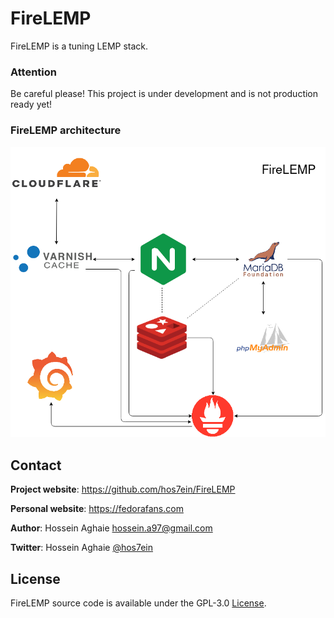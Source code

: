 # FireLEMP
FireLEMP is a tuning LEMP stack.

### Attention ###
Be careful please! This project is under development and is not production ready yet!

### FireLEMP architecture ###

![FireLEMP](https://raw.githubusercontent.com/hos7ein/FireLEMP/master/Pictures/FireLEMP-Architecture.png)









## Contact

**Project website**: https://github.com/hos7ein/FireLEMP

**Personal website**: https://fedorafans.com

**Author**: Hossein Aghaie <hossein.a97@gmail.com>

**Twitter**: Hossein Aghaie [@hos7ein](https://twitter.com/hos7ein)


## License

FireLEMP source code is available under the GPL-3.0 [License](/LICENSE).
